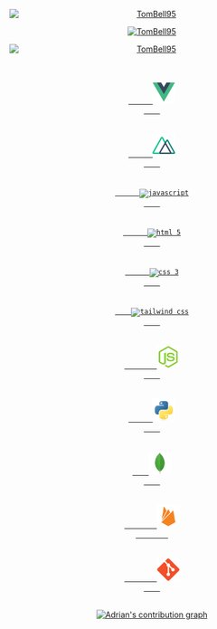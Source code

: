 <p align="center" dir="auto">
  <a target="_blank" rel="noopener noreferrer" href="https://thomasbell.dev/">
    <img 
         src="https://github-readme-stats.vercel.app/api?username=TomBell95&count_private=true&show_icons=true&theme=vue" 
         alt="TomBell95"
         style="max-width: 100%; min-width: 100%;">
  </a>
</p>

<p align="center" dir="auto">
  <a target="_blank" rel="noopener noreferrer" href="https://thomasbell.dev/">
    <img 
         src="https://github-readme-streak-stats.herokuapp.com?user=TomBell95&theme=vue&hide_border=true&date_format=j%20M%5B%20Y%5D" 
         alt="TomBell95" 
         style="max-width: 100%;">
  </a>
</p>

<p align="center" dir="auto">
  <a target="_blank" rel="noopener noreferrer" href="https://thomasbell.dev/">
    <img 
         src="https://github-readme-stats.vercel.app/api/top-langs/?username=TomBell95&layout=compact&hide=css" 
         alt="TomBell95"
         style="max-width: 100%; min-width: 100%;">
  </a>
</p>

<!-- LANGUAGES -->
<p align="center" dir="auto">
  
  <code>
    <a 
       target="_blank" 
       rel="noopener noreferrer" href="https://camo.githubusercontent.com/27d0b117da00485c56d69aef0fa310a3f8a07abecc8aa15fa38c8b78526c60ac/68747470733a2f2f63646e2e6a7364656c6976722e6e65742f67682f64657669636f6e732f64657669636f6e2f69636f6e732f72656163742f72656163742d6f726967696e616c2e737667">
      <img 
           title="VueJS" 
           alt="vue js" 
           width="40px" 
           src="https://github.com/devicons/devicon/blob/v2.15.1/icons/vuejs/vuejs-original.svg" 
           data-canonical-src="https://github.com/devicons/devicon/blob/v2.15.1/icons/vuejs/vuejs-original.svg" 
           style="max-width: 100%;">
    </a>
  </code>
  
  <code>
    <a 
       target="_blank" 
       rel="noopener noreferrer" href="https://camo.githubusercontent.com/85a3f21551aec9137fd7627cd9b4ce0f7cf844ab80f26e7f091cc3c39d117e2a/68747470733a2f2f63646e2e6a7364656c6976722e6e65742f67682f64657669636f6e732f64657669636f6e2f69636f6e732f6761747362792f6761747362792d6f726967696e616c2e737667">
      <img 
           title="NuxtJS" 
           alt="nuxt js" 
           width="40px" 
           src="https://github.com/devicons/devicon/blob/v2.15.1/icons/nuxtjs/nuxtjs-original.svg" 
           data-canonical-src="https://github.com/devicons/devicon/blob/v2.15.1/icons/nuxtjs/nuxtjs-original.svg" 
           style="max-width: 100%;">
    </a>
  </code>
  
  <code>
    <a 
       target="_blank" 
       rel="noopener noreferrer" href="https://camo.githubusercontent.com/442c452cb73752bb1914ce03fce2017056d651a2099696b8594ddf5ccc74825e/68747470733a2f2f63646e2e6a7364656c6976722e6e65742f67682f64657669636f6e732f64657669636f6e2f69636f6e732f6a6176617363726970742f6a6176617363726970742d6f726967696e616c2e737667">
      <img 
           title="JavaScript" 
           alt="javascript" 
           width="40px" 
           src="https://cdn.jsdelivr.net/gh/devicons/devicon/icons/javascript/javascript-original.svg" 
           data-canonical-src="https://cdn.jsdelivr.net/gh/devicons/devicon/icons/javascript/javascript-original.svg" 
           style="max-width: 100%;">
    </a>
  </code>
  
  <code>
    <a 
       target="_blank" 
       rel="noopener noreferrer" href="https://camo.githubusercontent.com/da7acacadecf91d6dc02efcd2be086bb6d78ddff19a1b7a0ab2755a6fda8b1e9/68747470733a2f2f63646e2e6a7364656c6976722e6e65742f67682f64657669636f6e732f64657669636f6e2f69636f6e732f68746d6c352f68746d6c352d6f726967696e616c2e737667">
      <img 
           title="HTML 5" 
           alt="html 5" 
           width="40px" 
           src="https://cdn.jsdelivr.net/gh/devicons/devicon/icons/html5/html5-original.svg" 
           data-canonical-src="https://cdn.jsdelivr.net/gh/devicons/devicon/icons/html5/html5-original.svg" 
           style="max-width: 100%;">
    </a>
  </code>
  
  <code>
    <a 
       target="_blank" 
       rel="noopener noreferrer" href="https://camo.githubusercontent.com/2e496d4bfc6f753ddca87b521ce95c88219f77800212ffa6d4401ad368c82170/68747470733a2f2f63646e2e6a7364656c6976722e6e65742f67682f64657669636f6e732f64657669636f6e2f69636f6e732f637373332f637373332d6f726967696e616c2e737667">
      <img 
           title="CSS 3" 
           alt="css 3" 
           width="40px" 
           src="https://cdn.jsdelivr.net/gh/devicons/devicon/icons/css3/css3-original.svg" 
           data-canonical-src="https://cdn.jsdelivr.net/gh/devicons/devicon/icons/css3/css3-original.svg" 
           style="max-width: 100%;">
    </a>
  </code>
  
  <code>
    <a target="_blank" rel="noopener noreferrer" href="https://camo.githubusercontent.com/bdedcbc949feefecc3ff98f7e655ee8151b522e2f32196c648620f5366d909d5/68747470733a2f2f63646e2e6a7364656c6976722e6e65742f67682f64657669636f6e732f64657669636f6e2f69636f6e732f7461696c77696e646373732f7461696c77696e646373732d706c61696e2e737667">
    <img 
         title="TailwindCSS" 
         alt="tailwind css" 
         width="40px" src="https://camo.githubusercontent.com/bdedcbc949feefecc3ff98f7e655ee8151b522e2f32196c648620f5366d909d5/68747470733a2f2f63646e2e6a7364656c6976722e6e65742f67682f64657669636f6e732f64657669636f6e2f69636f6e732f7461696c77696e646373732f7461696c77696e646373732d706c61696e2e737667" 
  data-canonical-src="https://cdn.jsdelivr.net/gh/devicons/devicon/icons/tailwindcss/tailwindcss-plain.svg" 
  style="max-width: 100%;">
    </a>
  </code>
  
  <code>
    <a 
       target="_blank" 
       rel="noopener noreferrer" href="https://github.com/devicons/devicon/blob/v2.15.1/icons/nodejs/nodejs-original.svg">
        <img 
           title="Node JS" 
           alt="node js" 
           width="40px" 
           src="https://github.com/devicons/devicon/blob/v2.15.1/icons/nodejs/nodejs-original.svg" 
           data-canonical-src="https://github.com/devicons/devicon/blob/v2.15.1/icons/nodejs/nodejs-original.svg" 
           style="max-width: 100%;">
    </a>
  </code>
  
  <code>
    <a 
       target="_blank" 
       rel="noopener noreferrer" 
       href="https://github.com/devicons/devicon/blob/v2.15.1/icons/python/python-original.svg">
      <img 
           title="Python" 
           alt="python" 
           width="40px" 
           src="https://github.com/devicons/devicon/blob/v2.15.1/icons/python/python-original.svg" 
           style="max-width: 100%;">
    </a>
  </code>
  
  <code>
    <a 
       target="_blank" 
       rel="noopener noreferrer" href="https://camo.githubusercontent.com/5fa137d222dde7b69acd22c6572a065ce3656e6ffa1f5e88c1b5c7a935af3cc6/68747470733a2f2f63646e2e6a7364656c6976722e6e65742f67682f64657669636f6e732f64657669636f6e2f69636f6e732f7673636f64652f7673636f64652d6f726967696e616c2e737667">
    <img 
        title="MongoDB" 
        alt="mongodb" 
         width="40px" 
         src="https://github.com/devicons/devicon/blob/v2.15.1/icons/mongodb/mongodb-original.svg" 
         data-canonical-src="https://github.com/devicons/devicon/blob/v2.15.1/icons/mongodb/mongodb-original.svg" 
         style="max-width: 100%;">
    </a>
  </code>
  
  <code>
    <a 
     target="_blank" 
     rel="noopener noreferrer" 
     href="https://github.com/devicons/devicon/blob/master/icons/firebase/firebase-plain.svg">
        <img 
            title="Firebase" 
            alt="firebase" 
            width="40px" 
            src="https://github.com/devicons/devicon/blob/master/icons/firebase/firebase-plain.svg" 
            data-canonical-src="https://github.com/devicons/devicon/blob/master/icons/firebase/firebase-plain.svg" 
            style="max-width: 100%;">
        </a>
  </code>
  
  <code>
    <a 
     target="_blank" 
     rel="noopener noreferrer" href="https://github.com/devicons/devicon/blob/master/icons/git/git-original.svg">
        <img 
          title="Git" 
          alt="git" 
          width="40px" src="https://github.com/devicons/devicon/blob/master/icons/git/git-original.svg" 
          data-canonical-src="https://github.com/devicons/devicon/blob/master/icons/git/git-original.svg" 
          style="max-width: 100%;">
    </a>
  </code>
  
</p>

<p 
   align="center" 
   dir="auto">
  <a 
     target="_blank" 
     rel="noopener noreferrer" href="https://activity-graph.herokuapp.com/graph?username=TomBell95&amp;theme=gotham">
    <img 
         src="https://activity-graph.herokuapp.com/graph?username=TomBell95&amp;theme=gotham" 
         alt="Adrian's contribution graph" 
         data-canonical-src="https://activity-graph.herokuapp.com/graph?username=TomBell95&amp;theme=gotham" 
         style="max-width: 100%;">
  </a>
</p>

